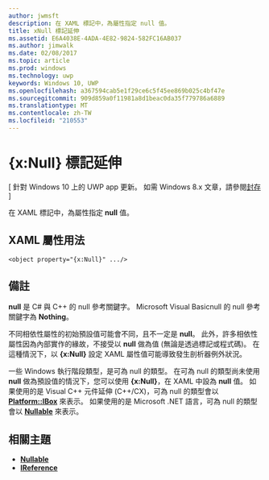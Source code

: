 ```yaml
---
author: jwmsft
description: 在 XAML 標記中，為屬性指定 null 值。
title: xNull 標記延伸
ms.assetid: E6A4038E-4ADA-4E82-9824-582FC16AB037
ms.author: jimwalk
ms.date: 02/08/2017
ms.topic: article
ms.prod: windows
ms.technology: uwp
keywords: Windows 10, UWP
ms.openlocfilehash: a367594cab5e1f29ce6c5f45ee869b025c4bf47e
ms.sourcegitcommit: 909d859a0f11981a8d1beac0da35f779786a6889
ms.translationtype: MT
ms.contentlocale: zh-TW
ms.locfileid: "210553"
---
```

# <a name="xnull-markup-extension"></a>{x:Null} 標記延伸

\[ 針對 Windows 10 上的 UWP app 更新。 如需 Windows 8.x 文章，請參閱[封存](http://go.microsoft.com/fwlink/p/?linkid=619132) \]

在 XAML 標記中，為屬性指定 **null** 值。

## <a name="xaml-attribute-usage"></a>XAML 屬性用法

``` syntax
<object property="{x:Null}" .../>
```

## <a name="remarks"></a>備註

**null** 是 C# 與 C++ 的 null 參考關鍵字。 Microsoft Visual Basicnull 的 null 參考關鍵字為 **Nothing**。

不同相依性屬性的初始預設值可能會不同，且不一定是 **null**。 此外，許多相依性屬性因為內部實作的緣故，不接受以 **null** 做為值 (無論是透過標記或程式碼)。 在這種情況下，以 **{x:Null}** 設定 XAML 屬性值可能導致發生剖析器例外狀況。

一些 Windows 執行階段類型，是可為 null 的類型。 在可為 null 的類型尚未使用 **null** 做為預設值的情況下，您可以使用 **{x:Null}**，在 XAML 中設為 **null** 值。 如果使用的是 Visual C++ 元件延伸 (C++/CX)，可為 null 的類型會以 [**Platform::IBox<T>**](https://msdn.microsoft.com/library/windows/apps/xaml/jj606120.aspx) 來表示。 如果使用的是 Microsoft .NET 語言，可為 null 的類型會以 [**Nullable<T>**](https://msdn.microsoft.com/library/windows/apps/xaml/b3h38hb0.aspx) 來表示。

## <a name="related-topics"></a>相關主題

* [**Nullable<T>**](https://msdn.microsoft.com/library/windows/apps/xaml/b3h38hb0.aspx)
* [**IReference<T>**](https://msdn.microsoft.com/library/windows/apps/br225864)
 

